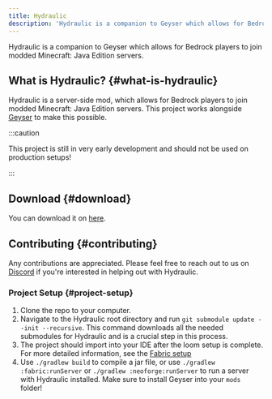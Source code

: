 ```yaml
---
title: Hydraulic
description: 'Hydraulic is a companion to Geyser which allows for Bedrock players to join modded Minecraft: Java Edition servers.'
---
```


Hydraulic is a companion to Geyser which allows for Bedrock players to join modded Minecraft: Java Edition servers. 

## What is Hydraulic? {#what-is-hydraulic}

Hydraulic is a server-side mod, which allows for Bedrock players to join modded Minecraft: Java Edition servers. This project works alongside [Geyser](https://github.com/GeyserMC/Geyser) to make this possible.

:::caution

This project is still in very early development and should not be used on production setups!

:::

## Download {#download} 

You can download it on [here](https://geysermc.org/download/?project=other-projects&hydraulic=expanded).

## Contributing {#contributing}

Any contributions are appreciated. Please feel free to reach out to us on [Discord](https://discord.gg/geysermc) if
you're interested in helping out with Hydraulic.

### Project Setup {#project-setup}

1. Clone the repo to your computer.
2. Navigate to the Hydraulic root directory and run `git submodule update --init --recursive`. This command downloads all the needed submodules for Hydraulic and is a crucial step in this process.
3. The project should import into your IDE after the loom setup is complete. For more detailed information, see the [Fabric setup](https://fabricmc.net/wiki/tutorial:setup)
4. Use `./gradlew build` to compile a jar file, or use `./gradlew :fabric:runServer` or `./gradlew :neoforge:runServer` to run a server with Hydraulic installed. Make sure to install Geyser into your `mods` folder!